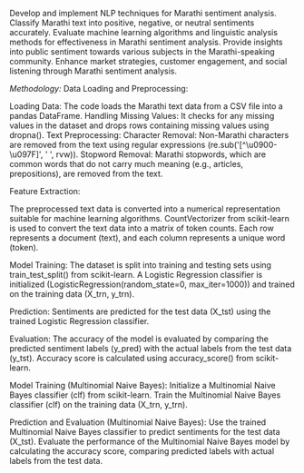 Develop and implement NLP techniques for Marathi sentiment analysis.
Classify Marathi text into positive, negative, or neutral sentiments accurately.
Evaluate machine learning algorithms and linguistic analysis methods for effectiveness in Marathi sentiment analysis.
Provide insights into public sentiment towards various subjects in the Marathi-speaking community.
Enhance market strategies, customer engagement, and social listening through Marathi sentiment analysis.


*Methodology:*
Data Loading and Preprocessing:

Loading Data: The code loads the Marathi text data from a CSV file into a pandas DataFrame.
Handling Missing Values: It checks for any missing values in the dataset and drops rows containing missing values using dropna().
Text Preprocessing:
Character Removal: Non-Marathi characters are removed from the text using regular expressions (re.sub('[^\u0900-\u097F]', ' ', rvw)).
Stopword Removal: Marathi stopwords, which are common words that do not carry much meaning (e.g., articles, prepositions), are removed from the text.


Feature Extraction:

The preprocessed text data is converted into a numerical representation suitable for machine learning algorithms.
CountVectorizer from scikit-learn is used to convert the text data into a matrix of token counts. Each row represents a document (text), and each column represents a unique word (token).

Model Training:
The dataset is split into training and testing sets using train_test_split() from scikit-learn.
A Logistic Regression classifier is initialized (LogisticRegression(random_state=0, max_iter=1000)) and trained on the training data (X_trn, y_trn).


Prediction:
Sentiments are predicted for the test data (X_tst) using the trained Logistic Regression classifier.

Evaluation:
The accuracy of the model is evaluated by comparing the predicted sentiment labels (y_pred) with the actual labels from the test data (y_tst).
Accuracy score is calculated using accuracy_score() from scikit-learn.


Model Training (Multinomial Naive Bayes):
Initialize a Multinomial Naive Bayes classifier (clf) from scikit-learn.
Train the Multinomial Naive Bayes classifier (clf) on the training data (X_trn, y_trn).

Prediction and Evaluation (Multinomial Naive Bayes):
Use the trained Multinomial Naive Bayes classifier to predict sentiments for the test data (X_tst).
Evaluate the performance of the Multinomial Naive Bayes model by calculating the accuracy score, comparing predicted labels with actual labels from the test data.
